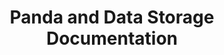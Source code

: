 ---
layout: post 
search_exclude: true
show_reading_time: false
permalink: /pandadata
title: Panda and Data Storage Documentation
categories: [Machine Learning]
---